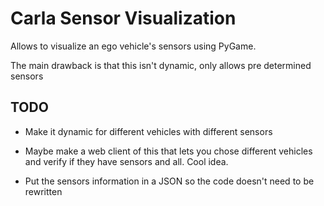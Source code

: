 # Carla Sensor Visualization

Allows to visualize an ego vehicle's sensors using PyGame.

The main drawback is that this isn't dynamic, only allows pre determined sensors

## TODO

- Make it dynamic for different vehicles with different sensors

- Maybe make a web client of this that lets you chose different vehicles and verify if they have sensors and all. Cool idea.

- Put the sensors information in a JSON so the code doesn't need to be rewritten